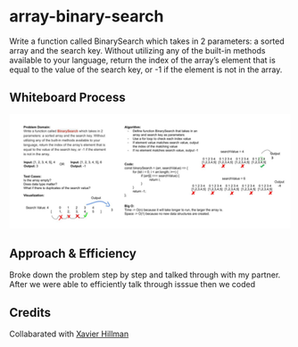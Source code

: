 # array-binary-search

Write a function called BinarySearch which takes in 2 parameters: a sorted array and the search key. Without utilizing any of the built-in methods available to your language, return the index of the array’s element that is equal to the value of the search key, or -1 if the element is not in the array.

## Whiteboard Process

![Witeboard](./img/Code%20Challenge%203.jpg)

## Approach & Efficiency

Broke down the problem step by step and talked through with my partner.
After we were able to efficiently talk through isssue then we coded

## Credits

Collabarated with
[Xavier Hillman](https://github.com/xhillman)
